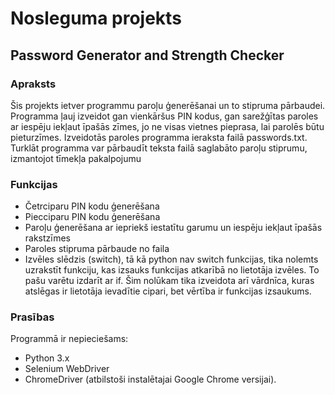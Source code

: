# Nosleguma projekts
## Password Generator and Strength Checker
### Apraksts

Šis projekts ietver programmu paroļu ģenerēšanai un to stipruma pārbaudei. Programma ļauj izveidot gan vienkāršus PIN kodus, gan sarežģītas paroles ar iespēju iekļaut īpašās zīmes, jo ne visas vietnes pieprasa, lai parolēs būtu pieturzīmes. Izveidotās paroles programma ieraksta failā passwords.txt. Turklāt programma var pārbaudīt teksta failā saglabāto paroļu stiprumu, izmantojot tīmekļa pakalpojumu

### Funkcijas
+ Četrciparu PIN kodu ģenerēšana
+ Piecciparu PIN kodu ģenerēšana
+ Paroļu ģenerēšana ar iepriekš iestatītu garumu un iespēju iekļaut īpašās rakstzīmes
+ Paroles stipruma pārbaude no faila
+ Izvēles slēdzis (switch), tā kā python nav switch funkcijas, tika nolemts uzrakstīt funkciju, kas izsauks funkcijas atkarībā no lietotāja izvēles. To pašu varētu izdarīt ar if. Šim nolūkam tika izveidota arī vārdnīca, kuras atslēgas ir lietotāja ievadītie cipari, bet vērtība ir funkcijas izsaukums.

### Prasības

Programmā ir nepieciešams:
+ Python 3.x
+ Selenium WebDriver
+ ChromeDriver (atbilstoši instalētajai Google Chrome versijai).

